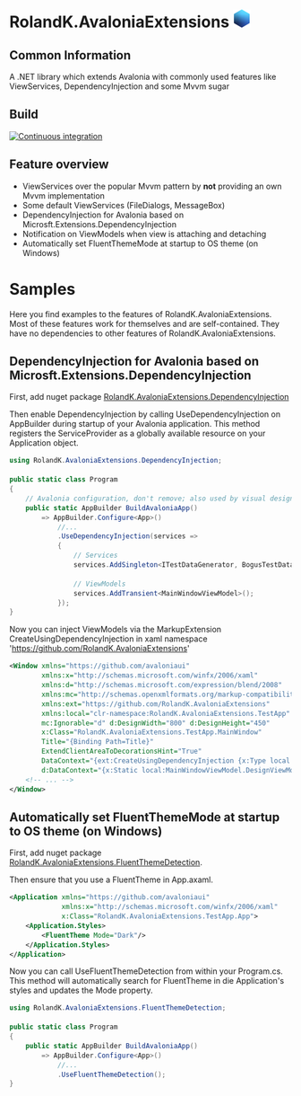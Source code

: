 # RolandK.AvaloniaExtensions <img src="assets/Logo_128.png" width="32" />
## Common Information
A .NET library which extends Avalonia with commonly used features like ViewServices, 
DependencyInjection and some Mvvm sugar

## Build
[![Continuous integration](https://github.com/RolandKoenig/RolandK.AvaloniaExtensions/actions/workflows/continuous-integration.yml/badge.svg)](https://github.com/RolandKoenig/RolandK.AvaloniaExtensions/actions/workflows/continuous-integration.yml)

## Feature overview
 - ViewServices over the popular Mvvm pattern by **not** providing an own Mvvm implementation
 - Some default ViewServices (FileDialogs, MessageBox)
 - DependencyInjection for Avalonia based on Microsft.Extensions.DependencyInjection
 - Notification on ViewModels when view is attaching and detaching
 - Automatically set FluentThemeMode at startup to OS theme (on Windows)

# Samples
Here you find examples to the features of RolandK.AvaloniaExtensions. Most of
these features work for themselves and are self-contained. They have no dependencies to
other features of RolandK.AvaloniaExtensions.

## DependencyInjection for Avalonia based on Microsft.Extensions.DependencyInjection
First, add nuget package [RolandK.AvaloniaExtensions.DependencyInjection](https://www.nuget.org/packages/RolandK.AvaloniaExtensions.DependencyInjection)

Then enable DependencyInjection by calling UseDependencyInjection on AppBuilder during
startup of your Avalonia application. This method registers the ServiceProvider as
a globally available resource on your Application object.

```csharp
using RolandK.AvaloniaExtensions.DependencyInjection;

public static class Program
{
    // Avalonia configuration, don't remove; also used by visual designer.
    public static AppBuilder BuildAvaloniaApp()
        => AppBuilder.Configure<App>()
            //...
            .UseDependencyInjection(services =>
            {
                // Services
                services.AddSingleton<ITestDataGenerator, BogusTestDataGenerator>();
                
                // ViewModels
                services.AddTransient<MainWindowViewModel>();
            });
}
```

Now you can inject ViewModels via the MarkupExtension CreateUsingDependencyInjection
in xaml namespace 'https://github.com/RolandK.AvaloniaExtensions'

```xml
<Window xmlns="https://github.com/avaloniaui"
        xmlns:x="http://schemas.microsoft.com/winfx/2006/xaml"
        xmlns:d="http://schemas.microsoft.com/expression/blend/2008"
        xmlns:mc="http://schemas.openxmlformats.org/markup-compatibility/2006"
        xmlns:ext="https://github.com/RolandK.AvaloniaExtensions"
        xmlns:local="clr-namespace:RolandK.AvaloniaExtensions.TestApp"
        mc:Ignorable="d" d:DesignWidth="800" d:DesignHeight="450"
        x:Class="RolandK.AvaloniaExtensions.TestApp.MainWindow"
        Title="{Binding Path=Title}"
        ExtendClientAreaToDecorationsHint="True"
        DataContext="{ext:CreateUsingDependencyInjection {x:Type local:MainWindowViewModel}}"
        d:DataContext="{x:Static local:MainWindowViewModel.DesignViewModel}">
    <!-- ... -->
</Window>
```

## Automatically set FluentThemeMode at startup to OS theme (on Windows)
First, add nuget package [RolandK.AvaloniaExtensions.FluentThemeDetection](https://www.nuget.org/packages/RolandK.AvaloniaExtensions.FluentThemeDetection).

Then ensure that you use a FluentTheme in App.axaml.
```xml
<Application xmlns="https://github.com/avaloniaui"
             xmlns:x="http://schemas.microsoft.com/winfx/2006/xaml"
             x:Class="RolandK.AvaloniaExtensions.TestApp.App">
    <Application.Styles>
        <FluentTheme Mode="Dark"/>
    </Application.Styles>
</Application>
```

Now you can call UseFluentThemeDetection from within your Program.cs.
This method will automatically search for FluentTheme in die Application's styles
and updates the Mode property.
```csharp
using RolandK.AvaloniaExtensions.FluentThemeDetection;

public static class Program
{
    public static AppBuilder BuildAvaloniaApp()
        => AppBuilder.Configure<App>()
            //...
            .UseFluentThemeDetection();
}
```